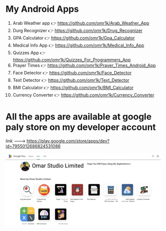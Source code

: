 # My Android Apps

1) Arab Weather app    👉 https://github.com/omr1k/Arab_Weather_App
2) Durg Recognizer     👉 https://github.com/omr1k/Drug_Recognizer
3) GPA Calculator      👉 https://github.com/omr1k/Gpa_Calculator
4) Medical Info App    👉 https://github.com/omr1k/Medical_Info_App
5) Quizzes App         👉 https://github.com/omr1k/Quizzes_For_Programmers_App
6) Prayer Times        👉 https://github.com/omr1k/Prayer_Times_Android_App
7) Face Detector       👉 https://github.com/omr1k/Face_Detector
8) Text Detector       👉 https://github.com/omr1k/Text_Detector
9) BMI Calculator      👉 https://github.com/omr1k/BMI_Calculator
10) Currency Converter 👉 https://github.com/omr1k/Currency_Converter

# All the apps are available at google paly store on my developer account
link ---> https://play.google.com/store/apps/dev?id=7955012686824531086

![](a1.png)
